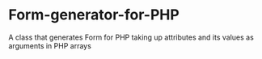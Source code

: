 # Form-generator-for-PHP
A class that generates Form for PHP taking up attributes and its values as arguments in PHP arrays
